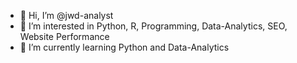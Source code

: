 - 👋 Hi, I’m @jwd-analyst
- 👀 I’m interested in Python, R, Programming, Data-Analytics, SEO, Website Performance
- 🌱 I’m currently learning Python and Data-Analytics

<!---
jwd-analyst/jwd-analyst is a ✨ special ✨ repository because its `README.md` (this file) appears on your GitHub profile.
You can click the Preview link to take a look at your changes.
--->
